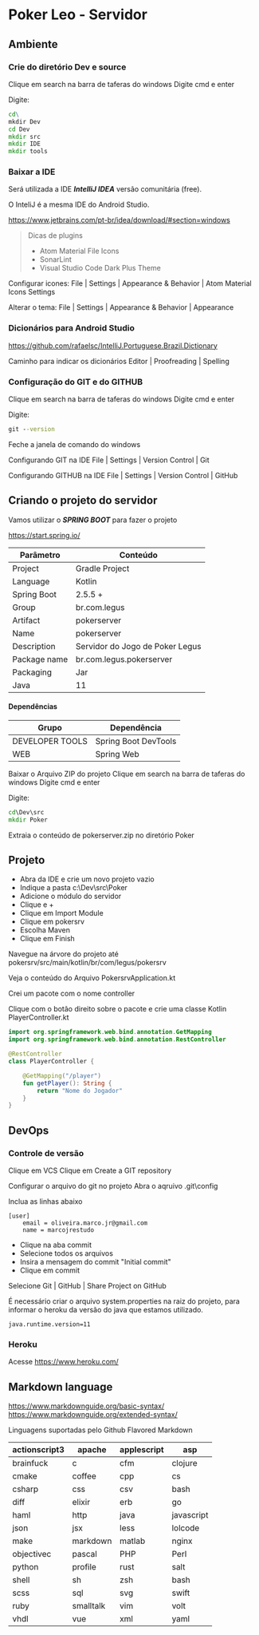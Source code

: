 # Poker Leo - Servidor

## Ambiente

### Crie do diretório Dev e source

Clique em search na barra de taferas do windows
Digite cmd e enter

Digite:

```cmd
cd\
mkdir Dev
cd Dev
mkdir src
mkdir IDE
mkdir tools
```

### Baixar a IDE

Será utilizada a IDE ***IntelliJ IDEA*** versão comunitária (free).

O InteliJ é a mesma IDE do Android Studio.

https://www.jetbrains.com/pt-br/idea/download/#section=windows

> Dicas de plugins
>
> - Atom Material File Icons
> - SonarLint 
> - Visual Studio Code Dark Plus Theme

Configurar icones:
File | Settings | Appearance & Behavior | Atom Material Icons Settings


Alterar o tema: 
File | Settings | Appearance & Behavior | Appearance



### Dicionários para Android Studio

https://github.com/rafaelsc/IntelliJ.Portuguese.Brazil.Dictionary

Caminho para indicar os dicionários
Editor | Proofreading | Spelling

### Configuração do GIT e do GITHUB
Clique em search na barra de taferas do windows
Digite cmd e enter

Digite:

```cmd
git --version
```
Feche a janela de comando do windows

Configurando GIT na IDE
File | Settings | Version Control | Git


Configurando GITHUB na IDE
File | Settings | Version Control | GitHub

## Criando o projeto do servidor
Vamos utilizar o ***SPRING BOOT*** para fazer o projeto

https://start.spring.io/

|Parâmetro|Conteúdo|
|---|---|
|Project|Gradle Project|
|Language|Kotlin|
|Spring Boot|2.5.5 +|
|Group|br.com.legus|
|Artifact|pokerserver|
|Name|pokerserver|
|Description|Servidor do Jogo de Poker Legus|
|Package name|br.com.legus.pokerserver|
|Packaging|Jar|
|Java|11|

#### Dependências
|Grupo|Dependência|
|---|---|
|DEVELOPER TOOLS|Spring Boot DevTools |
|WEB|Spring Web|

Baixar o Arquivo ZIP do projeto
Clique em search na barra de taferas do windows
Digite cmd e enter

Digite:
```cmd
cd\Dev\src
mkdir Poker
```
Extraia o conteúdo de pokerserver.zip no diretório Poker

## Projeto

- Abra da IDE e crie um novo projeto vazio
- Indique a pasta c:\Dev\src\Poker
- Adicione o módulo do servidor
- Clique e +
- Clique em Import Module
- Clique em pokersrv
- Escolha Maven
- Clique em Finish

Navegue na árvore do projeto até
pokersrv/src/main/kotlin/br/com/legus/pokersrv

Veja o conteúdo do Arquivo
PokersrvApplication.kt

Crei um pacote com o nome controller

Clique com o botão direito sobre o pacote e crie uma classe Kotlin
PlayerController.kt

```kotlin
import org.springframework.web.bind.annotation.GetMapping
import org.springframework.web.bind.annotation.RestController

@RestController
class PlayerController {

    @GetMapping("/player")
    fun getPlayer(): String {
        return "Nome do Jogador"
    }
}
```

## DevOps

### Controle de versão

Clique em VCS
Clique em Create a GIT repository

Configurar o arquivo do git no projeto
Abra o aqruivo .git\config

Inclua as linhas abaixo

```
[user]
	email = oliveira.marco.jr@gmail.com
	name = marcojrestudo
```

- Clique na aba commit
- Selecione todos os arquivos
- Insira a mensagem do commit "Initial commit"
- Clique em commit

Selecione 
Git | GitHub | Share Project on GitHub

É necessário criar o arquivo system.properties na raiz do projeto, para informar o heroku da versão do java que estamos utilizado.

```
java.runtime.version=11
```

### Heroku

Acesse
https://www.heroku.com/


## Markdown language
https://www.markdownguide.org/basic-syntax/
https://www.markdownguide.org/extended-syntax/ 

Linguagens suportadas pelo Github Flavored Markdown

|actionscript3|apache|applescript|asp|
|---|---|---|---|
|brainfuck|c|cfm|clojure|
|cmake| coffee|cpp|cs|
|csharp|css|csv|bash|
|diff|elixir|erb|go|
|haml|http|java|javascript|
|json|jsx|less|lolcode|
|make|markdown|matlab|nginx|
|objectivec|pascal|PHP|Perl|
|python|profile|rust|salt|
|shell|sh|zsh|bash|
|scss|sql|svg|swift|
|ruby|smalltalk|vim|volt|
|vhdl|vue|xml|yaml|
